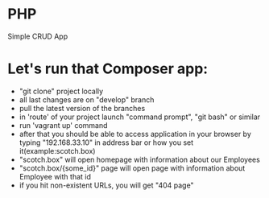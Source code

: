 # PHP
Simple CRUD App

# Let's run that Composer app:
- "git clone" project locally
- all last changes are on "develop" branch
- pull the latest version of the branches
- in 'route' of your project launch "command prompt", "git bash" or similar
- run 'vagrant up' command
- after that you should be able to access application in your browser by typing "192.168.33.10" in address bar or how you set it(example:scotch.box)
- "scotch.box" will open homepage with information about our Employees
- "scotch.box/{some_id}" page will open page with information about Employee with that id
- if you hit non-existent URLs, you will get "404 page"
